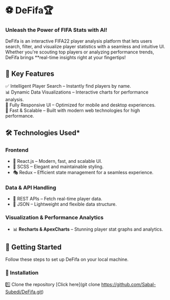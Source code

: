 # ⚽ DeFifa🏆  

### Unleash the Power of FIFA Stats with AI!
DeFifa is an interactive FIFA22 player analysis platform that lets users search, filter, and visualize player statistics with a seamless and intuitive UI. Whether you're scouting top players or analyzing performance trends, DeFifa brings **real-time insights right at your fingertips!  

## 🎯 Key Features
✅ Intelligent Player Search – Instantly find players by name.  
📊 Dynamic Data Visualizations – Interactive charts for performance analysis.   
📱 Fully Responsive UI – Optimized for mobile and desktop experiences.  
🚀 Fast & Scalable – Built with modern web technologies for high performance.  


## 🛠️ Technologies Used* 
### Frontend 
- 🚀 React.js – Modern, fast, and scalable UI.  
- 🎨 SCSS – Elegant and maintainable styling.  
- 🎭 Redux – Efficient state management for a seamless experience.  

### Data & API Handling  
- 📡 REST APIs – Fetch real-time player data.  
- 📝 JSON – Lightweight and flexible data structure.  

### Visualization & Performance Analytics  
- 📊 **Recharts & ApexCharts** – Stunning player stat graphs and analytics.  

## 🚀 Getting Started  
Follow these steps to set up DeFifa on your local machine.  

### 📌 Installation 
1️⃣ Clone the repository [Click here](git clone https://github.com/Sabal-Subedi/DeFifa.git)
